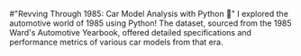 #"Revving Through 1985: Car Model Analysis with Python 🚗"
I explored the automotive world of 1985 using Python! The dataset, sourced from the 1985 Ward's Automotive Yearbook, offered detailed specifications and performance metrics of various car models from that era. 
